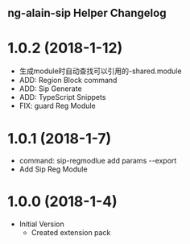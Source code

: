 ## ng-alain-sip Helper Changelog

# 1.0.2 (2018-1-12)

* 生成module时自动查找可以引用的-shared.module
* ADD: Region Block command
* ADD: Sip Generate
* ADD: TypeScript Snippets
* FIX: guard Reg Module

# 1.0.1 (2018-1-7)

* command: sip-regmodlue add params --export
* Add Sip Reg Module

# 1.0.0 (2018-1-4)

* Initial Version
  * Created extension pack
